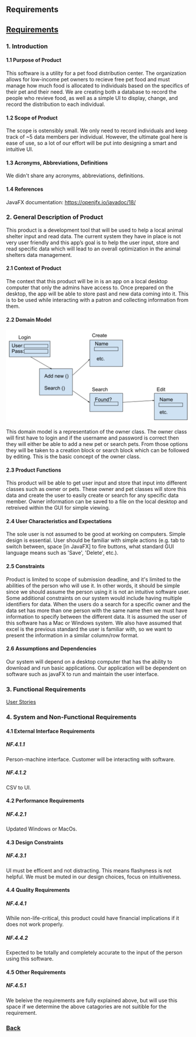 ## Requirements
## [Requirements](https://diegomorales30.github.io/NullPointersWebsite/requirements)

### 1. Introduction
#### 1.1 Purpose of Product

This software is a utility for a pet food distribution center. The organization allows for low-income pet owners to recieve free pet food and must manage how much food is allocated to individuals based on the specifics of their pet and their need. We are creating both a database to record the people who revieve food, as well as a simple UI to display, change, and record the distribution to each individual.
    
#### 1.2 Scope of Product

The scope is ostensibly small. We only need to record individuals and keep track of ~5 data members per individual. However, the ultimate goal here is ease of use, so a lot of our effort will be put into designing a smart and intuitive UI.
    
#### 1.3 Acronyms, Abbreviations, Definitions

We didn't share any acronyms, abbreviations, definitions.

#### 1.4 References

JavaFX documentation: https://openjfx.io/javadoc/18/    

### 2. General Description of Product

This product is a development tool that will be used to help a local animal shelter input and read data. The current system they have in place is not very user friendly and this app’s goal is to help the user input, store and read specific data which will lead to an overall optimization in the animal shelters data management.

#### 2.1 Context of Product

The context that this product will be in is an app on a local desktop computer that only the admins have access to. Once prepared on the desktop, the app will be able to store past and new data coming into it. This is to be used while interacting with a patron and collecting information from them.

#### 2.2 Domain Model 

![Domain Model](graphic.png)

This domain model is a representation of the owner class. The owner class will first have to login and if the username and password is correct then they will either be able to add a new pet or search pets. From those options they will be taken to a creation block or search block which can be followed by editing. This is the basic concept of the owner class.
    
#### 2.3 Product Functions

This product will be able to get user input and store that input into different classes such as owner or pets. These owner and pet classes will store this data and create the user to easily create or search for any specific data member. Owner information can be saved to a file on the local desktop and retreived within the GUI for simple viewing.

#### 2.4 User Characteristics and Expectations

The sole user is not assumed to be good at working on computers. Simple design is essential. User should be familiar with simple actions (e.g. tab to switch between, space [in JavaFX] to fire buttons, what standard GUI language means such as 'Save', 'Delete', etc.).

#### 2.5 Constraints

Product is limited to scope of submission deadline, and it's limited to the abilities of the person who will use it. In other words, it should be simple since we should assume the person using it is not an intuitive software user. Some additional constraints on our system would include having multiple identifiers for data. When the users do a search for a specific owner and the data set has more than one person with the same name then we must have information to specify between the different data. It is assumed the user of this software has a Mac or Windows system. We also have assumed that excel is the previous standard the user is familiar with, so we want to present the information in a similar column/row format.

#### 2.6 Assumptions and Dependencies

Our system will depend on a desktop computer that has the ability to download and run basic applications. Our application will be dependent on software such as javaFX to run and maintain the user interface. 

### 3. Functional Requirements
[User Stories](https://diegomorales30.github.io/NullPointersWebsite/user)

### 4. System and Non-Functional Requirements
#### 4.1 External Interface Requirements 
##### NF.4.1.1
Person-machine interface. Customer will be interacting with software.

##### NF.4.1.2
CSV to UI.
            
#### 4.2 Performance Requirements
##### NF.4.2.1
Updated Windows or MacOs.

#### 4.3 Design Constraints
##### NF.4.3.1
UI must be efficent and not distracting. This means flashyness is not helpful. We must be muted in our design choices, focus on intuitiveness. 

#### 4.4 Quality Requirements
##### NF.4.4.1
While non-life-critical, this product could have financial implications if it does not work properly.
##### NF.4.4.2
Expected to be totally and completely accurate to the input of the person using this software. 

#### 4.5 Other Requirements
##### NF.4.5.1
We beleive the requirements are fully explained above, but will use this space if we determine the above catagories are not suitible for the requirement. 
    

### [Back](https://diegomorales30.github.io/NullPointersWebsite/)